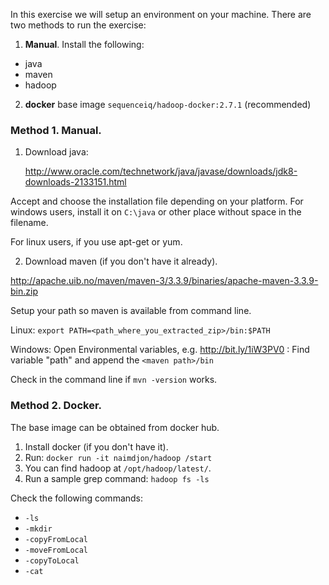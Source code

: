 In this exercise we will setup an environment on your machine. There are two methods to run the exercise: 

1. **Manual**. Install the following:
 * java
 * maven
 * hadoop
2. **docker** base image `sequenceiq/hadoop-docker:2.7.1` (recommended)


### Method 1. Manual.
1. Download java:

    <http://www.oracle.com/technetwork/java/javase/downloads/jdk8-downloads-2133151.html>

Accept and choose the installation file depending on your platform.
For windows users, install it on `C:\java` or other place without space in the filename.

For linux users, if you use apt-get or yum.

2. Download maven (if you don't have it already).

<http://apache.uib.no/maven/maven-3/3.3.9/binaries/apache-maven-3.3.9-bin.zip>

Setup your path so maven is available from command line.

Linux: `export PATH=<path_where_you_extracted_zip>/bin:$PATH`

Windows: Open Environmental variables, e.g. http://bit.ly/1iW3PV0  : Find variable "path" and append the `<maven path>/bin`

Check in the command line if `mvn -version` works.

### Method 2. Docker.
The base image can be obtained from docker hub.
1. Install docker (if you don't have it). 
2. Run: `docker run -it naimdjon/hadoop /start`
3. You can find hadoop at `/opt/hadoop/latest/`.
4. Run a sample grep command: `hadoop fs -ls`


Check the following commands:

 * `-ls`
 * `-mkdir`
 * `-copyFromLocal`
 * `-moveFromLocal`
 * `-copyToLocal`
 * `-cat`

